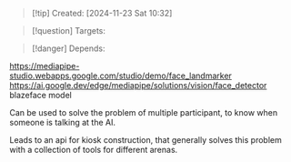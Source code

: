 
>[!tip] Created: [2024-11-23 Sat 10:32]

>[!question] Targets: 

>[!danger] Depends: 

https://mediapipe-studio.webapps.google.com/studio/demo/face_landmarker
https://ai.google.dev/edge/mediapipe/solutions/vision/face_detector
blazeface model

Can be used to solve the problem of multiple participant, to know when someone is talking at the AI.

Leads to an api for kiosk construction, that generally solves this problem with a collection of tools for different arenas.